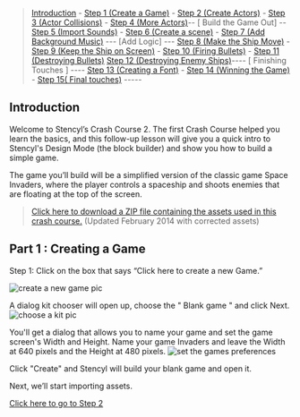 > [Introduction](http://www.stencyl.com/help/viewArticle/170) - [Step 1 (Create a Game)](http://www.stencyl.com/help/viewArticle/171) - [Step 2  (Create Actors)](http://www.stencyl.com/help/viewArticle/172) - [Step 3 (Actor Collisions)](http://www.stencyl.com/help/viewArticle/173/) - [Step 4 (More Actors)](http://www.stencyl.com/help/viewArticle/174/)-- [ Build the Game Out] -- [Step 5 (Import Sounds)](http://www.stencyl.com/help/viewArticle/175) - [Step 6 (Create a scene)](http://www.stencyl.com/help/viewArticle/176) - [Step 7 (Add Background Music)](http://www.stencyl.com/help/viewArticle/177) --- [Add Logic] --- [Step 8 (Make the Ship Move)](http://www.stencyl.com/help/viewArticle/178) - [ Step 9 (Keep the Ship on Screen)](http://www.stencyl.com/help/viewArticle/179) - [ Step 10 (Firing Bullets)](http://www.stencyl.com/help/viewArticle/180) - [Step 11 (Destroying Bullets)](http://www.stencyl.com/help/viewArticle/181) [Step 12 (Destroying Enemy Ships)](http://www.stencyl.com/help/viewArticle/182)---- [ Finishing Touches ] ---- [ Step 13 (Creating a Font)](http://www.stencyl.com/help/viewArticle/183) - [Step 14 (Winning the Game)](http://www.stencyl.com/help/viewArticle/184) - [Step 15( Final touches)](http://www.stencyl.com/help/viewArticle/185) -----


## Introduction
Welcome to Stencyl’s Crash Course 2. The first Crash Course helped you learn the basics, and this follow-up lesson will give you a quick intro to Stencyl's Design Mode (the block builder) and show you how to build a simple game.

The game you’ll build will be a simplified version of the classic game Space Invaders, where the player controls a spaceship and shoots enemies that are floating at the top of the screen.
> [Click here to download a ZIP file containing the assets used in this crash course.](http://static.stencyl.com/pedia2/ch1/cc2/assets.zip)
(Updated February 2014 with corrected assets)

## Part 1 : Creating a Game
Step 1: Click on the box that says “Click here to create a new Game.”

![create a new game pic](http://static.stencyl.com/pedia2/ch1/cc2/image77.png)

A dialog kit chooser will open up, choose the " Blank game " and click Next.
![choose a kit pic](https://www.dropbox.com/s/e1k6cie6958o3yd/Create%20a%20New%20Game.png?raw=1)


You'll get a dialog that allows you to name your game and set the game screen's Width and Height. Name your game Invaders and leave the Width at 640 pixels and the Height at 480 pixels.
![set the games preferences](https://www.dropbox.com/s/xcz8ofwkur23amu/Set%20the%20game%20preferences.png?raw=1)


Click "Create" and Stencyl will build your blank game and open it.

Next, we’ll start importing assets.

[Click here to go to Step 2](http://www.stencyl.com/help/viewArticle/171/)

